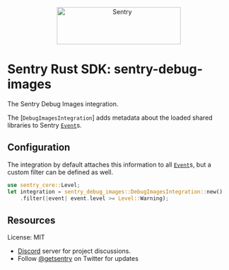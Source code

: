 <p align="center">
  <a href="https://sentry.io/?utm_source=github&utm_medium=logo" target="_blank">
    <img src="https://sentry-brand.storage.googleapis.com/sentry-wordmark-dark-280x84.png" alt="Sentry" width="280" height="84">
  </a>
</p>

# Sentry Rust SDK: sentry-debug-images

The Sentry Debug Images integration.

The [`DebugImagesIntegration`] adds metadata about the loaded shared
libraries to Sentry [`Event`]s.

## Configuration

The integration by default attaches this information to all [`Event`]s, but
a custom filter can be defined as well.

```rust
use sentry_core::Level;
let integration = sentry_debug_images::DebugImagesIntegration::new()
    .filter(|event| event.level >= Level::Warning);
```

[`Event`]: https://docs.rs/sentry-debug-images/0.38.0/sentry_debug_images/sentry_core::protocol::Event

## Resources

License: MIT

- [Discord](https://discord.gg/ez5KZN7) server for project discussions.
- Follow [@getsentry](https://twitter.com/getsentry) on Twitter for updates
